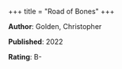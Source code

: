 +++
title = "Road of Bones"
+++



**Author**: Golden, Christopher

**Published**: 2022

**Rating**: B-
